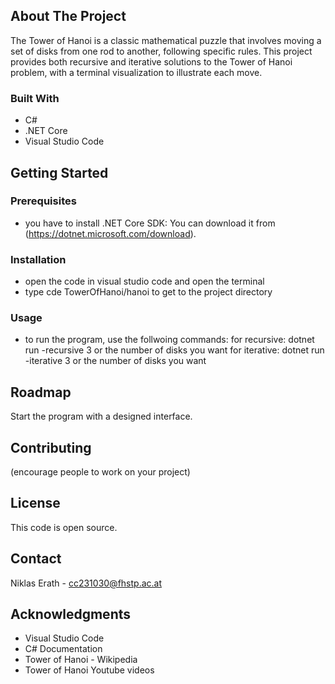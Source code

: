 ## About The Project
The Tower of Hanoi is a classic mathematical puzzle that involves moving a set of disks from one rod to another, following specific rules. This project provides both recursive and iterative solutions to the Tower of Hanoi problem, with a terminal visualization to illustrate each move.

### Built With
- C#
- .NET Core
- Visual Studio Code

## Getting Started
### Prerequisites
- you have to install .NET Core SDK: You can download it from (https://dotnet.microsoft.com/download).
### Installation
- open the code in visual studio code and open the terminal
- type cde TowerOfHanoi/hanoi to get to the project directory

### Usage
- to run the program, use the follwoing commands: 
  for recursive: dotnet run -recursive 3 or the number of disks you want 
  for iterative: dotnet run -iterative 3 or the number of disks you want

## Roadmap 
Start the program with a designed interface. 

## Contributing 
(encourage people to work on your project)

## License 
This code is open source. 

## Contact
Niklas Erath - cc231030@fhstp.ac.at

## Acknowledgments
- Visual Studio Code
- C# Documentation
- Tower of Hanoi - Wikipedia
- Tower of Hanoi Youtube videos